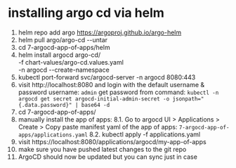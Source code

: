 # installing argo cd via helm

1. helm repo add argo https://argoproj.github.io/argo-helm
2. helm pull argo/argo-cd --untar 
3. cd 7-argocd-app-of-apps/helm
4. helm install argocd argo-cd/ \
    -f chart-values/argo-cd.values.yaml \
    -n argocd --create-namespace
5. kubectl port-forward svc/argocd-server -n argocd 8080:443
6. visit http://localhost:8080 and login with the default username & password
    username: `admin`
    get password from command: `kubectl -n argocd get secret argocd-initial-admin-secret -o jsonpath="{.data.password}" | base64 -d`
7. cd 7-argocd-app-of-apps/
8. manually install the app of apps:
    8.1. Go to argocd UI >  Applications > Create > Copy paste manifest yaml of the app of apps: `7-argocd-app-of-apps/applications.yaml`
    8.2. kubectl apply -f applications.yaml 
9. visit https://localhost:8080/applications/argocd/my-app-of-apps
10. make sure you have pushed latest changes to the git repo
11. ArgoCD should now be updated but you can sync just in case

